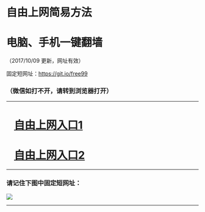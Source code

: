 ﻿# 自由上网简易方法

# 电脑、手机一键翻墙

（2017/10/09 更新，网址有效）

固定短网址：https://git.io/free99

### （微信如打不开，请转到浏览器打开）


***





# &nbsp;&nbsp; <a href="http://ft539829523.fwq-tz-1001.info/fwqtz01.html?t=100900128967 " target="_blank">自由上网入口1</a>
# &nbsp;&nbsp; <a href="http://ft2335828239.fwq-tz-1002.info/fwqtz02.html?t=100900115774 " target="_blank">自由上网入口2</a>
***

### 请记住下图中固定短网址：

<img src="https://s3-us-west-2.amazonaws.com/fwq-1001/yjfq-20170905okok.png" /> 


***

